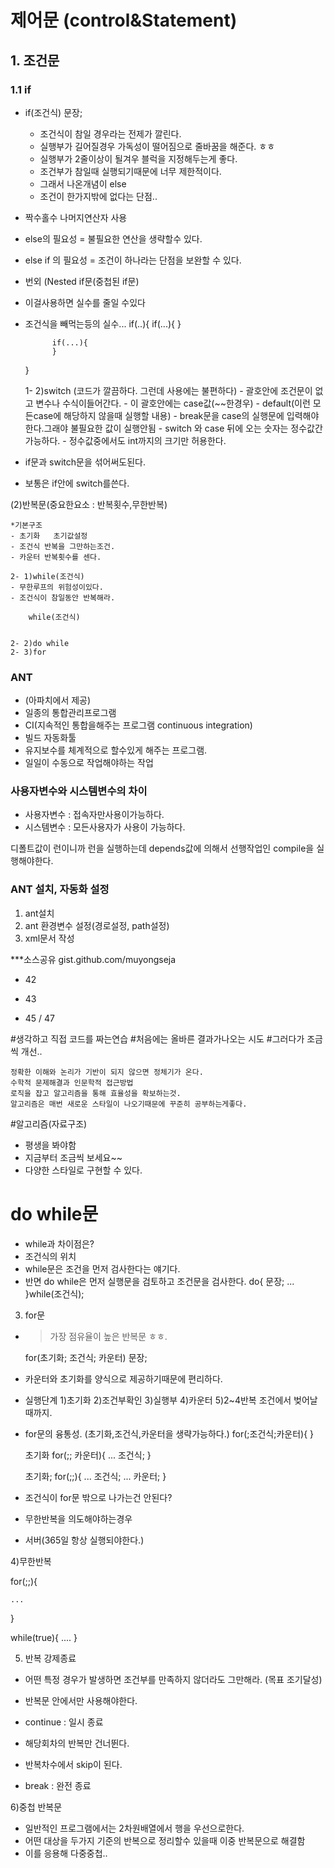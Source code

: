 # 제어문 (control&Statement)

## 1. 조건문

### 1.1 if		
-  if(조건식) 문장;
	- 조건식이 참일 경우라는 전제가 깔린다. 
	- 실행부가 길어질경우 가독성이 떨어짐으로 줄바꿈을 해준다. ㅎㅎ
	- 실행부가 2줄이상이 될겨우 블럭을 지정해두는게 좋다.
	- 조건부가 참일때 실행되기때문에 너무 제한적이다.
	- 그래서 나온개념이 else
	- 조건이 한가지밖에 없다는 단점..

- 짝수홀수 나머지연산자 사용
- else의 필요성 = 불필요한 연산을 생략할수 있다.
- else if 의 필요성 = 조건이 하나라는 단점을 보완할 수 있다.


- 번외 (Nested if문(중첩된 if문)
- 이걸사용하면 실수를 줄일 수있다
- 조건식을 빼먹는등의 실수...
	if(..){
			if(...){
			}
			
			if(...){
			}
	}




	1- 2)switch	(코드가 깔끔하다. 그런데 사용에는 불편하다)
	  - 괄호안에 조건문이 없고 변수나 수식이들어간다.
	  - 이 괄호안에는 case값(~~한경우)
	  - default(이런 모든case에 해당하지 않을때 실행할 내용)
	  - break문을 case의 실행문에 입력해야한다.그래야 불필요한 값이 실행안됨
	  - switch 와 case 뒤에 오는 숫자는 정수값간 가능하다.
	  - 정수값중에서도 int까지의 크기만 허용한다.





- if문과 switch문을 섞어써도된다.
 - 보통은 if안에 switch를쓴다.


(2)반복문(중요한요소 : 반복횟수,무한반복)

	*기본구조
	- 초기화	초기값설정
	- 조건식 반복을 그만하는조건.
	- 카운터 반복횟수를 센다.

	2- 1)while(조건식)
	- 무한루프의 위험성이있다.
	- 조건식이 참일동안 반복해라.
	
		while(조건식)


	2- 2)do while
	2- 3)for






### ANT		
-  (아파치에서 제공)
-  일종의 통합관리프로그램
-  CI(지속적인 통합을해주는 프로그램 continuous integration)
-  빌드 자동화툴
-  유지보수를 체계적으로 할수있게 해주는 프로그램.
-  일일이 수동으로 작업해야하는 작업



### 사용자변수와 시스템변수의 차이

-  사용자변수 : 접속자만사용이가능하다.
-  시스템변수 : 모든사용자가 사용이 가능하다.




디폴트값이 런이니까 런을 실행하는데
depends값에 의해서 선행작업인 compile을 실행해야한다.



### ANT 설치, 자동화 설정

1) ant설치
2) ant 환경변수 설정(경로설정, path설정)
3) xml문서 작성



***소스공유
gist.github.com/muyongseja



* 42
+ 43
-  45
/ 47



#생각하고 직접 코드를 짜는연습
#처음에는 올바른 결과가나오는 시도
#그러다가 조금씩 개선..

	정확한 이해와 논리가 기반이 되지 않으면 정체기가 온다.
	수학적 문제해결과 인문학적 접근방법
	로직을 잡고 알고리즘을 통해 효율성을 확보하는것.
	알고리즘은 매번 새로운 스타일이 나오기때문에 꾸준히 공부하는게좋다.


#알고리즘(자료구조)
- 평생을 봐야함
- 지금부터 조금씩 보세요~~
- 다양한 스타일로 구현할 수 있다.






# do while문
- while과 차이점은?
- 조건식의 위치
- while문은 조건을 먼저 검사한다는 얘기다.
- 반면 do while은 먼저 실행문을 검토하고 조건문을 검사한다.
	do{
			문장;
			...
		}while(조건식);


3) for문
- >가장 점유율이 높은 반복문 ㅎㅎ.

	for(초기화; 조건식; 카운터)
		    문장;
- 카운터와 초기화를 양식으로 제공하기때문에 편리하다.

- 실행단계
 1)초기화
 2)조건부확인
 3)실행부
 4)카운터
 5)2~4반복 조건에서 벚어날때까지.

- for문의 융통성. (초기화,조건식,카운터을 생략가능하다.)
	for(;조건식;카운터){ }


	초기화
	for(;; 카운터){
	...
	조건식;
	}


	
	초기화;
	for(;;){
		...
		조건식;
		...
		카운터;
		}



- 조건식이 for문 밖으로 나가는건 안된다?

- 무한반복을 의도해야하는경우
 - 서버(365일 항상 실행되야한다.)




4)무한반복

for(;;){

	...
}


while(true){
	....
}



5) 반복 강제종료
- 어떤 특정 경우가 발생하면 조건부를 만족하지 않더라도 그만해라. (목표 조기달성)
- 반복문 안에서만 사용해야한다.


- continue : 일시 종료
- 해당회차의 반복만 건너뛴다.
- 반복차수에서 skip이 된다.


- break : 완전 종료




6)중첩 반복문
-  일반적인 프로그램에서는 2차원배열에서 행을 우선으로한다.
-  어떤 대상을 두가지 기준의 반복으로 정리할수 있을때 이중 반복문으로 해결함
-  이를 응용해 다중중첩..